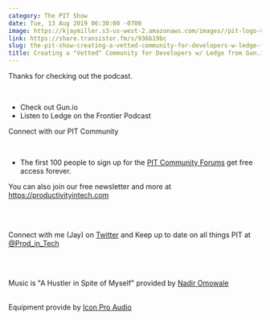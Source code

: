 ```yaml
---
category: The PIT Show
date: Tue, 13 Aug 2019 06:30:00 -0700
image: https://kjaymiller.s3-us-west-2.amazonaws.com/images//pit-logo-v5.jpg
link: https://share.transistor.fm/s/936b19bc
slug: the-pit-show-creating-a-vetted-community-for-developers-w-ledge-from-gun-io
title: Creating a "Vetted" Community for Developers w/ Ledge from Gun.io
---
```


<p>Thanks for checking out the podcast. </p><p><br /></p><ul>
<li>Check out Gun.io</li>
<li>Listen to Ledge on the Frontier Podcast</li>
</ul><p>Connect with our PIT Community</p><p><br /></p><ul><li>The first 100 people to sign up for the <a href="https://productivityintech.palapa.co">PIT Community Forums</a> get free access forever. </li></ul><p>You can also join our free newsletter and more at <a href="https://productivityintech.com">https://productivityintech.com</a></p><p><br /></p><p><br />Connect with me (Jay) on <a href="https://twitter.com/kjaymiller">Twitter</a> and Keep up to date on all things PIT at<a href="https://twitter.com/prod_in_tech"> @Prod_in_Tech</a></p><p><br /></p><p><br />Music is "A Hustler in Spite of Myself" provided by <a href="https://nadiromowale.com">Nadir Omowale</a></p><p><br />Equipment provide by <a href="https://iconproaudio.com">Icon Pro Audio</a></p>